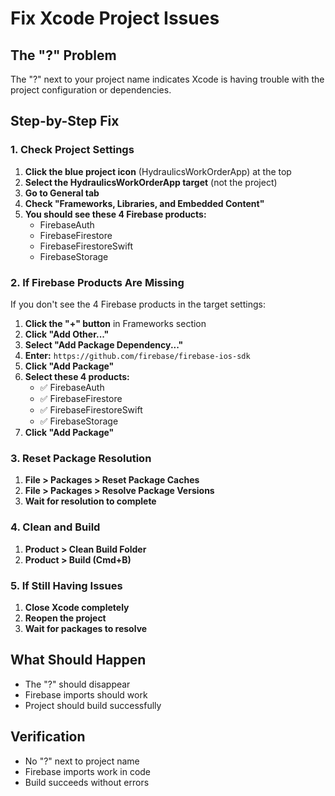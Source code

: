 # Fix Xcode Project Issues

## The "?" Problem
The "?" next to your project name indicates Xcode is having trouble with the project configuration or dependencies.

## Step-by-Step Fix

### 1. Check Project Settings
1. **Click the blue project icon** (HydraulicsWorkOrderApp) at the top
2. **Select the HydraulicsWorkOrderApp target** (not the project)
3. **Go to General tab**
4. **Check "Frameworks, Libraries, and Embedded Content"**
5. **You should see these 4 Firebase products:**
   - FirebaseAuth
   - FirebaseFirestore
   - FirebaseFirestoreSwift
   - FirebaseStorage

### 2. If Firebase Products Are Missing
If you don't see the 4 Firebase products in the target settings:

1. **Click the "+" button** in Frameworks section
2. **Click "Add Other..."**
3. **Select "Add Package Dependency..."**
4. **Enter:** `https://github.com/firebase/firebase-ios-sdk`
5. **Click "Add Package"**
6. **Select these 4 products:**
   - ✅ FirebaseAuth
   - ✅ FirebaseFirestore
   - ✅ FirebaseFirestoreSwift
   - ✅ FirebaseStorage
7. **Click "Add Package"**

### 3. Reset Package Resolution
1. **File > Packages > Reset Package Caches**
2. **File > Packages > Resolve Package Versions**
3. **Wait for resolution to complete**

### 4. Clean and Build
1. **Product > Clean Build Folder**
2. **Product > Build (Cmd+B)**

### 5. If Still Having Issues
1. **Close Xcode completely**
2. **Reopen the project**
3. **Wait for packages to resolve**

## What Should Happen
- The "?" should disappear
- Firebase imports should work
- Project should build successfully

## Verification
- No "?" next to project name
- Firebase imports work in code
- Build succeeds without errors
